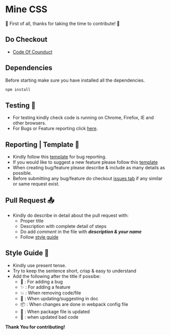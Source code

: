 # Mine CSS

🎉 First of all, thanks for taking the time to contribute! 🎉

## Do Checkout

- [Code Of Counduct](https://github.com/SuNiL-Chau/Mine-CSS-Framework/blob/master/CODE_OF_CONDUCT.md)

## Dependencies

Before starting make sure you have installed all the dependencies.

```Bash
npm install
```

## Testing 🔧

- For testing kindly check code is running on Chrome, Firefox, IE and other browsers.
- For Bugs or Feature reporting click [here](https://github.com/SuNiL-Chau/Mine-CSS-Framework/issues).

## Reporting | Template 📃

- Kindly follow this [template](https://github.com/SuNiL-Chau/Mine-CSS-Framework/blob/master/.github/ISSUE_TEMPLATE/bug_report.md) for bug reporting.
- If you would like to suggest a new feature please follow this [template](https://github.com/SuNiL-Chau/Mine-CSS-Framework/blob/master/.github/ISSUE_TEMPLATE/feature_request.md)
- When creating bug/feature please describe & include as many details as possible.
- Before submitting any bug/feature do checkout [issues tab](https://github.com/SuNiL-Chau/Mine-CSS-Framework/issues) if any similar or same request exist.

## Pull Request 📤

- Kindly do describe in detail about the pull request with:
  - Proper title
  - Description with complete detail of steps
  - Do add _comment_ in the file with **_description & your name_**
  - Follow [style guide](https://github.com/SuNiL-Chau/Mine-CSS-Framework/blob/master/CONTRIBUTING.md#style-guide-)

## Style Guide 🍃

- Kindly use present tense.
- Try to keep the sentence short, crisp & easy to understand
- Add the following after the title if possibe:
  - :bug: : For adding a bug
  - :sparkles: : For adding a feature
  - :boom: : When removing code/file
  - :memo: : When updating/suggesting in doc
  - :package: : When changes are done in webpack config file
  - :wrench: : When package file is updated
  - :poop: : when updated bad code

**Thank You for contributing!**

